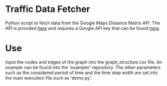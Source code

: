 # Traffic Data Fetcher

Python script to fetch data from the Google Maps Distance Matrix API.
The API is provided <a href="https://developers.google.com/maps/documentation/distance-matrix/">here</a> and requires a Google API key that can be found <a href="https://developers.google.com/maps/documentation/embed/get-api-key">here</a>.

# Use

Input the nodes and edges of the graph into the graph_structure.csv file. An example can be found into the 'example/' repository.
The other parameters such as the considered period of time and the time step width are set into the main execution file such as 'demo.py'.

